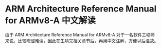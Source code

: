 ARM Architecture Reference Manual for ARMv8-A 中文解读
=======

由于 ARM Architecture Reference Manual for ARMv8-A 对于一名软件工程师来说，比较晦涩难读，因此在生啃完相关章节后，再用中文注解，方便以后温故。

